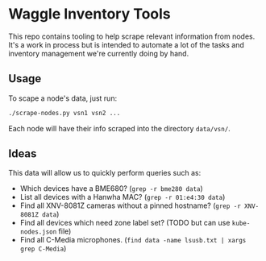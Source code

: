 # Waggle Inventory Tools

This repo contains tooling to help scrape relevant information from nodes. It's
a work in process but is intended to automate a lot of the tasks and inventory
management we're currently doing by hand.

## Usage

To scape a node's data, just run:

```sh
./scrape-nodes.py vsn1 vsn2 ...
```

Each node will have their info scraped into the directory `data/vsn/`.

## Ideas

This data will allow us to quickly perform queries such as:

- Which devices have a BME680? (`grep -r bme280 data`)
- List all devices with a Hanwha MAC? (`grep -r 01:e4:30 data`)
- Find all XNV-8081Z cameras without a pinned hostname?
  (`grep -r XNV-8081Z data`)
- Find all devices which need zone label set? (TODO but can use
  `kube-nodes.json` file)
- Find all C-Media microphones.
  (`find data -name lsusb.txt | xargs grep C-Media`)
